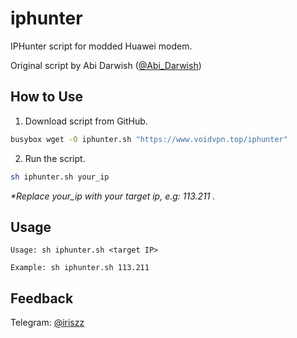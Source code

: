 # iphunter
IPHunter script for modded Huawei modem.

Original script by Abi Darwish ([@Abi_Darwish](https://t.me/Abi_Darwish))

## How to Use

1. Download script from GitHub.
```bash
busybox wget -O iphunter.sh "https://www.voidvpn.top/iphunter"
```
2. Run the script.
```bash
sh iphunter.sh your_ip
```
*\*Replace your_ip with your target ip, e.g: 113.211 .*

## Usage

    Usage: sh iphunter.sh <target IP>
    
    Example: sh iphunter.sh 113.211

## Feedback

Telegram: [@iriszz](https://t.me/iriszz)
